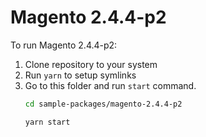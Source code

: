 # Magento 2.4.4-p2

To run Magento 2.4.4-p2:

1. Clone repository to your system
2. Run `yarn` to setup symlinks
3. Go to this folder and run `start` command.
    ```bash
    cd sample-packages/magento-2.4.4-p2

    yarn start
    ```